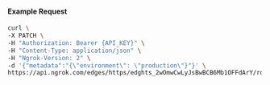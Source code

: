 <!-- Code generated for API Clients. DO NOT EDIT. -->

#### Example Request

```bash
curl \
-X PATCH \
-H "Authorization: Bearer {API_KEY}" \
-H "Content-Type: application/json" \
-H "Ngrok-Version: 2" \
-d '{"metadata":"{\"environment\": \"production\"}"}' \
https://api.ngrok.com/edges/https/edghts_2wOmwCwLyJsBwBCB6Mb1OFFdArY/routes/edghtsrt_2wOmwEk92ePeAmX8lWgUDefQCfJ
```
